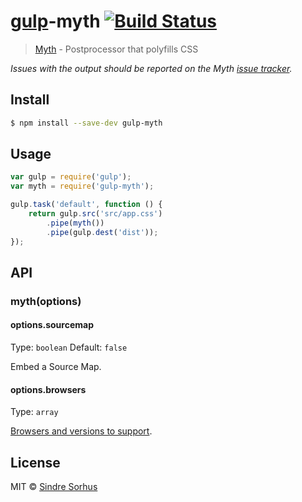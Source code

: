 # [gulp](http://gulpjs.com)-myth [![Build Status](https://travis-ci.org/sindresorhus/gulp-myth.svg?branch=master)](https://travis-ci.org/sindresorhus/gulp-myth)

> [Myth](https://github.com/segmentio/myth) - Postprocessor that polyfills CSS

*Issues with the output should be reported on the Myth [issue tracker](https://github.com/segmentio/myth).*


## Install

```sh
$ npm install --save-dev gulp-myth
```


## Usage

```js
var gulp = require('gulp');
var myth = require('gulp-myth');

gulp.task('default', function () {
	return gulp.src('src/app.css')
		.pipe(myth())
		.pipe(gulp.dest('dist'));
});
```


## API

### myth(options)

#### options.sourcemap

Type: `boolean`
Default: `false`

Embed a Source Map.

#### options.browsers

Type: `array`

[Browsers and versions to support](https://github.com/ai/autoprefixer#browsers).


## License

MIT © [Sindre Sorhus](http://sindresorhus.com)
